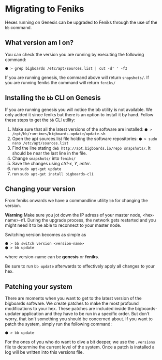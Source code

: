 # Migrating to Feniks
Hexes running on Genesis can be upgraded to Feniks through the use of the ```bb``` command.

## What version am I on?
You can check the version you are running by executing the following command:

	⬢ > grep bigboards /etc/apt/sources.list | cut -d' ' -f3

If you are running genesis, the command above will return `snapshots/`. If you are running feniks the command will return `feniks/`

## Installing the `bb` CLI on Genesis
If you are running genesis you will notice the bb utility is not available. We only added it since feniks but there is an option to install it by hand. Follow these steps to get the `bb` CLI utility:

 1. Make sure that all the latest versions of the software are installed: `⬢ > /opt/bb/runtimes/bigboards-update/update.sh`
 1. Open the apt sources.list file holding the software repositories: `⬢ > sudo nano /etc/apt/sources.list`
 1. Find the line stating `deb http://apt.bigboards.io/repo snapshots/`. It should be near the last line in the file.
 1. Change `snapshots/` into `feniks/`
 1. Save the changes using *ctrl-x*, *Y*, *enter*.
 1. run `sudo apt-get update`
 1. run `sudo apt-get install bigboards-cli`

## Changing your version
From feniks onwards we have a commandline utility `bb` for changing the version. 

**Warning**
Make sure you jot down the IP adress of your master node, \<hex-name\>-n1. During the upgrade process, the network gets restarted and you might need it to be able to reconnect to your master node. 

Switching version becomes as simple as 

	⬢ > bb switch version <version-name>
	⬢ > bb update

where version-name can be **genesis** or **feniks**.

Be sure to run `bb update` afterwards to effectively apply all changes to your hex.

## <a name="patching"></a> Patching your system
There are moments when you want to get to the latest version of the bigboards software. We create patches to make the most profound modifications to your hex. These patches are included inside the bigboards-updater application and they have to be run in a specific order. But don't worry, that isn't something you should be concerned about. If you want to patch the system, simply run the following command:

	⬢ > bb update

For the ones of you who do want to dive a bit deeper, we use the `.versions` file to determine the current level of the system. Once a patch is installed a log will be written into this versions file.